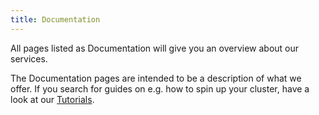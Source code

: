 ```yaml
---
title: Documentation
---
```


All pages listed as Documentation will give you an overview about our services.

The Documentation pages are intended to be a description of what we offer. If you search for guides on e.g. how to spin up your cluster, have a look at our [Tutorials](../03.Tutorials/default.en.md).